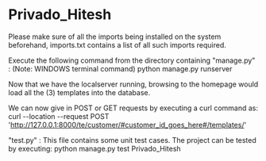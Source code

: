 # Privado_Hitesh

Please make sure of all the imports being installed on the system beforehand, imports.txt contains a list of all such imports required.

Execute the following command from the directory containing "manage.py" :  (Note: WINDOWS terminal command)
                                                                           python manage.py runserver
                                                                          
Now that we have the localserver running, browsing to the homepage would load all the (3) templates into the database.

We can now give in POST or GET requests by executing a curl command as:
                                                                         curl --location --request POST 'http://127.0.0.1:8000/te/customer/#customer_id_goes_here#/templates/'

"test.py" :
This file contains some unit test cases.
The project can be tested by executing:
                                        python manage.py test Privado_Hitesh
